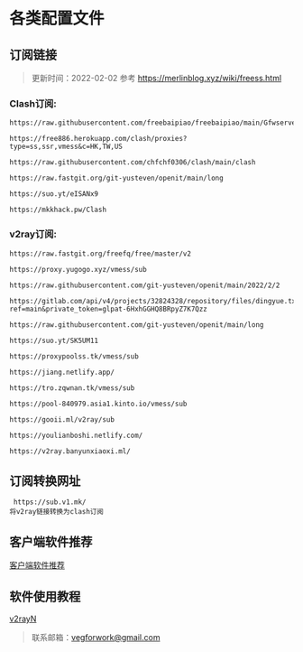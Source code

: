 # 各类配置文件


## 订阅链接
> 更新时间：2022-02-02
> 参考 https://merlinblog.xyz/wiki/freess.html
### Clash订阅:
    https://raw.githubusercontent.com/freebaipiao/freebaipiao/main/GfwserveClash.yaml
    
    https://free886.herokuapp.com/clash/proxies?type=ss,ssr,vmess&c=HK,TW,US
    
    https://raw.githubusercontent.com/chfchf0306/clash/main/clash

    https://raw.fastgit.org/git-yusteven/openit/main/long

    https://suo.yt/eISANx9

    https://mkkhack.pw/Clash

### v2ray订阅:
    https://raw.fastgit.org/freefq/free/master/v2
    
    https://proxy.yugogo.xyz/vmess/sub
    
    https://raw.githubusercontent.com/git-yusteven/openit/main/2022/2/2

    https://gitlab.com/api/v4/projects/32824328/repository/files/dingyue.txt/raw?ref=main&private_token=glpat-6HxhGGHQ8BRpyZ7K7Qzz

    https://raw.githubusercontent.com/git-yusteven/openit/main/long

    https://suo.yt/SK5UM11

    https://proxypoolss.tk/vmess/sub

    https://jiang.netlify.app/

    https://tro.zqwnan.tk/vmess/sub

    https://pool-840979.asia1.kinto.io/vmess/sub

    https://gooii.ml/v2ray/sub

    https://youlianboshi.netlify.com/
    
    https://v2ray.banyunxiaoxi.ml/

## 订阅转换网址
     https://sub.v1.mk/
    将v2ray链接转换为clash订阅


## 客户端软件推荐
[客户端软件推荐](./AppGo.md)

## 软件使用教程
   [v2rayN](https://www.youtube.com/watch?v=pWpP1mrhL7w)

> 联系邮箱：vegforwork@gmail.com
